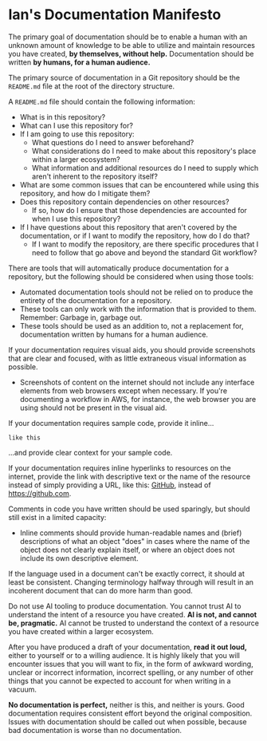 # Ian's Documentation Manifesto

The primary goal of documentation should be to enable a human with an unknown amount of knowledge to be able to utilize and maintain resources you have created, **by themselves, without help.**  Documentation should be written **by humans, for a human audience.**

The primary source of documentation in a Git repository should be the `README.md` file at the root of the directory structure.

A `README.md` file should contain the following information:

- What is in this repository?
- What can I use this repository for?
- If I am going to use this repository:
    - What questions do I need to answer beforehand?
    - What considerations do I need to make about this repository's place within a larger ecosystem?
    - What information and additional resources do I need to supply which aren't inherent to the repository itself?
- What are some common issues that can be encountered while using this repository, and how do I mitigate them?
- Does this repository contain dependencies on other resources?
    - If so, how do I ensure that those dependencies are accounted for when I use this repository?
- If I have questions about this repository that aren't covered by the documentation, or if I want to modify the repository, how do I do that?
    - If I want to modify the repository, are there specific procedures that I need to follow that go above and beyond the standard Git workflow?

There are tools that will automatically produce documentation for a repository, but the following should be considered when using those tools:

- Automated documentation tools should not be relied on to produce the entirety of the documentation for a repository.
- These tools can only work with the information that is provided to them.  Remember: Garbage in, garbage out.
- These tools should be used as an addition to, not a replacement for, documentation written by humans for a human audience.

If your documentation requires visual aids, you should provide screenshots that are clear and focused, with as little extraneous visual information as possible.

- Screenshots of content on the internet should not include any interface elements from web browsers except when necessary.  If you're documenting a workflow in AWS, for instance, the web browser you are using should not be present in the visual aid. 

If your documentation requires sample code, provide it inline...

```
like this
```

...and provide clear context for your sample code.

If your documentation requires inline hyperlinks to resources on the internet, provide the link with descriptive text or the name of the resource instead of simply providing a URL, like this: [GitHub](https://github.com/), instead of https://github.com.

Comments in code you have written should be used sparingly, but should still exist in a limited capacity:

- Inline comments should provide human-readable names and (brief) descriptions of what an object "does" in cases where the name of the object does not clearly explain itself, or where an object does not include its own descriptive element.

If the language used in a document can't be exactly correct, it should at least be consistent.  Changing terminology halfway through will result in an incoherent document that can do more harm than good.

Do not use AI tooling to produce documentation.  You cannot trust AI to understand the intent of a resource you have created.  **AI is not, and cannot be, pragmatic.**  AI cannot be trusted to understand the context of a resource you have created within a larger ecosystem.

After you have produced a draft of your documentation, **read it out loud,** either to yourself or to a willing audience.  It is highly likely that you will encounter issues that you will want to fix, in the form of awkward wording, unclear or incorrect information, incorrect spelling, or any number of other things that you cannot be expected to account for when writing in a vacuum.

**No documentation is perfect,** neither is this, and neither is yours.  Good documentation requires consistent effort beyond the original composition.  Issues with documentation should be called out when possible, because bad documentation is worse than no documentation.
